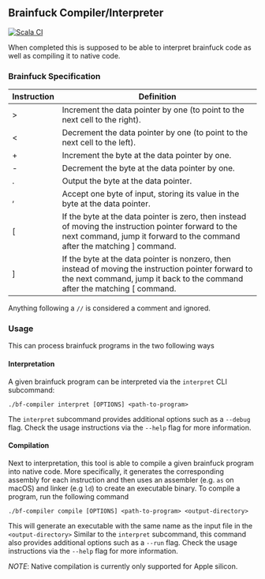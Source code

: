 ## Brainfuck Compiler/Interpreter 
[![Scala CI](https://github.com/TreeMage/bf-compiler/actions/workflows/build.yml/badge.svg?branch=main)](https://github.com/TreeMage/bf-compiler/actions/workflows/build.yml)

When completed this is supposed to be able to interpret brainfuck code as well as compiling it to native code.

### Brainfuck Specification

| Instruction | Definition                                                                                                                                                                         |
|-------------|------------------------------------------------------------------------------------------------------------------------------------------------------------------------------------|
| \>          | 	Increment the data pointer by one (to point to the next cell to the right).                                                                                                       |
| <           | 	Decrement the data pointer by one (to point to the next cell to the left).                                                                                                        |
| +           | 	Increment the byte at the data pointer by one.                                                                                                                                    |
| -           | 	Decrement the byte at the data pointer by one.                                                                                                                                    |
| .           | 	Output the byte at the data pointer.                                                                                                                                              |
| ,           | 	Accept one byte of input, storing its value in the byte at the data pointer.                                                                                                      |
| [           | 	If the byte at the data pointer is zero, then instead of moving the instruction pointer forward to the next command, jump it forward to the command after the matching ] command. |
| ]           | 	If the byte at the data pointer is nonzero, then instead of moving the instruction pointer forward to the next command, jump it back to the command after the matching [ command. |

Anything following a `//` is considered a comment and ignored.

### Usage
This can process brainfuck programs in the two following ways
#### Interpretation
A given brainfuck program can be interpreted via the `interpret` CLI subcommand:
```shell
./bf-compiler interpret [OPTIONS] <path-to-program>
```
The `interpret` subcommand provides additional options such as a `--debug` flag. 
Check the usage instructions via the `--help` flag for more information.

#### Compilation
Next to interpretation, this tool is able to compile a given brainfuck program into native code.
More specifically, it generates the corresponding assembly for each instruction and then uses an assembler 
(e.g. `as` on macOS) and linker (e.g `ld`) to create an executable binary.
To compile a program, run the following command
```shell
./bf-compiler compile [OPTIONS] <path-to-program> <output-directory>
```
This will generate an executable with the same name as the input file in the `<output-directory>`
Similar to the  `interpret` subcommand, this command also provides additional options such as a `--run` flag.
Check the usage instructions via the `--help` flag for more information.

*NOTE*: Native compilation is currently only supported for Apple silicon.
